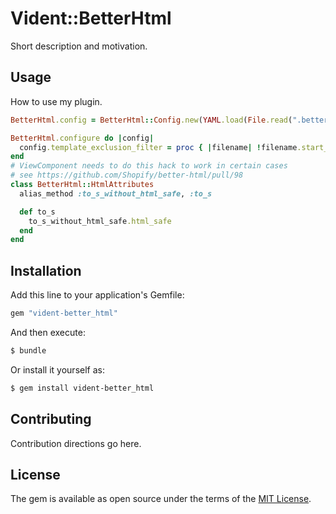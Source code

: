 # Vident::BetterHtml
Short description and motivation.

## Usage
How to use my plugin.

```ruby
BetterHtml.config = BetterHtml::Config.new(YAML.load(File.read(".better-html.yml")))

BetterHtml.configure do |config|
  config.template_exclusion_filter = proc { |filename| !filename.start_with?(Rails.root.to_s) }
end
# ViewComponent needs to do this hack to work in certain cases
# see https://github.com/Shopify/better-html/pull/98
class BetterHtml::HtmlAttributes
  alias_method :to_s_without_html_safe, :to_s

  def to_s
    to_s_without_html_safe.html_safe
  end
end
```

## Installation
Add this line to your application's Gemfile:

```ruby
gem "vident-better_html"
```

And then execute:
```bash
$ bundle
```

Or install it yourself as:
```bash
$ gem install vident-better_html
```

## Contributing
Contribution directions go here.

## License
The gem is available as open source under the terms of the [MIT License](https://opensource.org/licenses/MIT).
